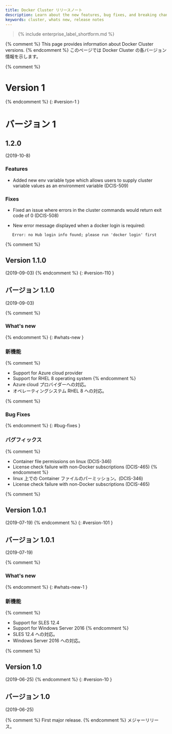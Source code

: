 ```yaml
---
title: Docker Cluster リリースノート
description: Learn about the new features, bug fixes, and breaking changes for Docker Cluster.
keywords: cluster, whats new, release notes
---
```


>{% include enterprise_label_shortform.md %}

{% comment %}
This page provides information about Docker Cluster versions. 
{% endcomment %}
このページでは Docker Cluster の各バージョン情報を示します。

{% comment %}
# Version 1
{% endcomment %}
{: #version-1 }
# バージョン 1


## 1.2.0
(2019-10-8)

### Features

- Added new env variable type which allows users to supply cluster variable values as an environment variable (DCIS-509)

### Fixes

- Fixed an issue where errors in the cluster commands would return exit code of 0 (DCIS-508)

- New error message displayed when a docker login is required:
```Checking for licenses on Docker Hub
   Error: no Hub login info found; please run 'docker login' first
```

{% comment %}
## Version 1.1.0 
(2019-09-03)
{% endcomment %}
{: #version-110 }
## バージョン 1.1.0 
(2019-09-03)

{% comment %}
### What's new
{% endcomment %}
{: #whats-new }
### 新機能

{% comment %}
* Support for Azure cloud provider
* Support for RHEL 8 operating system
{% endcomment %}
* Azure cloud プロバイダーへの対応。
* オペレーティングシステム RHEL 8 への対応。

{% comment %}
### Bug Fixes
{% endcomment %}
{: #bug-fixes }
### バグフィックス

{% comment %}
* Container file permissions on linux (DCIS-346)
* License check failure with non-Docker subscriptions (DCIS-465)
{% endcomment %}
* linux 上での Container ファイルのパーミッション。(DCIS-346)
* License check failure with non-Docker subscriptions (DCIS-465)

{% comment %}
## Version 1.0.1 
(2019-07-19)
{% endcomment %}
{: #version-101 }
## バージョン 1.0.1 
(2019-07-19)

{% comment %}
### What's new
{% endcomment %}
{: #whats-new-1 }
### 新機能

{% comment %}
* Support for SLES 12.4
* Support for Windows Server 2016
{% endcomment %}
* SLES 12.4 への対応。
* Windows Server 2016 への対応。

{% comment %}
## Version 1.0 
(2019-06-25)
{% endcomment %}
{: #version-10 }
## バージョン 1.0 
(2019-06-25)

{% comment %}
First major release.
{% endcomment %}
メジャーリリース。



















